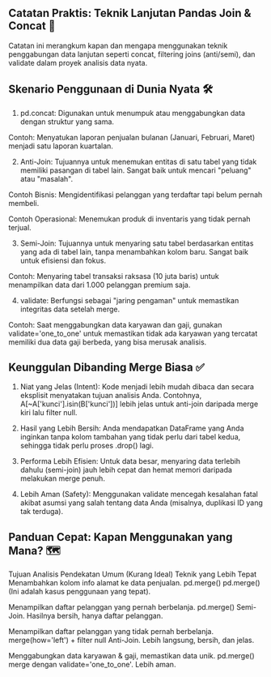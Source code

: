 ## Catatan Praktis: Teknik Lanjutan Pandas Join & Concat 📝
Catatan ini merangkum kapan dan mengapa menggunakan teknik penggabungan data lanjutan seperti concat, filtering joins (anti/semi), dan validate dalam proyek analisis data nyata.

## Skenario Penggunaan di Dunia Nyata 🛠️
1. pd.concat: Digunakan untuk menumpuk atau menggabungkan data dengan struktur yang sama.

Contoh: Menyatukan laporan penjualan bulanan (Januari, Februari, Maret) menjadi satu laporan kuartalan.

2. Anti-Join: Tujuannya untuk menemukan entitas di satu tabel yang tidak memiliki pasangan di tabel lain. Sangat baik untuk mencari "peluang" atau "masalah".

Contoh Bisnis: Mengidentifikasi pelanggan yang terdaftar tapi belum pernah membeli.

Contoh Operasional: Menemukan produk di inventaris yang tidak pernah terjual.

3. Semi-Join: Tujuannya untuk menyaring satu tabel berdasarkan entitas yang ada di tabel lain, tanpa menambahkan kolom baru. Sangat baik untuk efisiensi dan fokus.

Contoh: Menyaring tabel transaksi raksasa (10 juta baris) untuk menampilkan data dari 1.000 pelanggan premium saja.

4. validate: Berfungsi sebagai "jaring pengaman" untuk memastikan integritas data setelah merge.

Contoh: Saat menggabungkan data karyawan dan gaji, gunakan validate='one_to_one' untuk memastikan tidak ada karyawan yang tercatat memiliki dua data gaji berbeda, yang bisa merusak analisis.



## Keunggulan Dibanding Merge Biasa ✅
1. Niat yang Jelas (Intent): Kode menjadi lebih mudah dibaca dan secara eksplisit menyatakan tujuan analisis Anda. Contohnya, A[~A['kunci'].isin(B['kunci'])] lebih jelas untuk anti-join daripada merge kiri lalu filter null.

2. Hasil yang Lebih Bersih: Anda mendapatkan DataFrame yang Anda inginkan tanpa kolom tambahan yang tidak perlu dari tabel kedua, sehingga tidak perlu proses .drop() lagi.

3. Performa Lebih Efisien: Untuk data besar, menyaring data terlebih dahulu (semi-join) jauh lebih cepat dan hemat memori daripada melakukan merge penuh.

4. Lebih Aman (Safety): Menggunakan validate mencegah kesalahan fatal akibat asumsi yang salah tentang data Anda (misalnya, duplikasi ID yang tak terduga).


## Panduan Cepat: Kapan Menggunakan yang Mana? 🗺️

Tujuan Analisis	                                         Pendekatan Umum (Kurang Ideal)	                     Teknik yang Lebih Tepat
Menambahkan kolom info alamat ke data penjualan.	         pd.merge()	                       pd.merge() (Ini adalah kasus penggunaan yang tepat).

Menampilkan daftar pelanggan yang pernah berbelanja.	     pd.merge()	                       Semi-Join. Hasilnya bersih, hanya daftar pelanggan.

Menampilkan daftar pelanggan yang tidak pernah berbelanja.	 merge(how='left') + filter null	      Anti-Join. Lebih langsung, bersih, dan jelas.

Menggabungkan data karyawan & gaji, memastikan data unik.	   pd.merge()	                       merge dengan validate='one_to_one'. Lebih aman.


